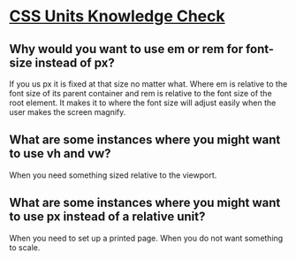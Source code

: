 # [CSS Units Knowledge Check](https://www.theodinproject.com/lessons/node-path-intermediate-html-and-css-css-units#knowledge-check)

## Why would you want to use em or rem for font-size instead of px?
If you us px it is fixed at that size no matter what. Where em is relative to the font size of its parent container and rem is relative to the font size of the root element. It makes it to where the font size will adjust easily when the user makes the screen magnify.

## What are some instances where you might want to use vh and vw?
When you need something sized relative to the viewport.

## What are some instances where you might want to use px instead of a relative unit?
When you need to set up a printed page. When you do not want something to scale.